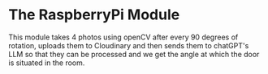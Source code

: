 # The RaspberryPi Module

This module takes 4 photos using openCV after every 90 degrees of rotation, uploads them to Cloudinary and then sends them to chatGPT's LLM so that they can be processed and we get the angle at which the door is situated in the room.
